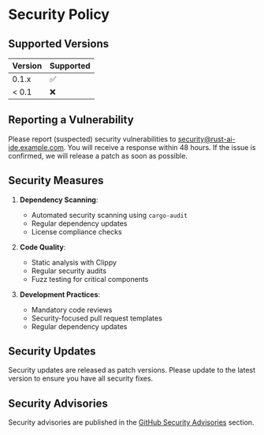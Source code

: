 # Security Policy

## Supported Versions

| Version | Supported          |
| ------- | ------------------ |
| 0.1.x   | :white_check_mark: |
| < 0.1   | :x:                |

## Reporting a Vulnerability

Please report (suspected) security vulnerabilities to security@rust-ai-ide.example.com. You will receive a response within 48 hours. If the issue is confirmed, we will release a patch as soon as possible.

## Security Measures

1. **Dependency Scanning**:
   - Automated security scanning using `cargo-audit`
   - Regular dependency updates
   - License compliance checks

2. **Code Quality**:
   - Static analysis with Clippy
   - Regular security audits
   - Fuzz testing for critical components

3. **Development Practices**:
   - Mandatory code reviews
   - Security-focused pull request templates
   - Regular dependency updates

## Security Updates

Security updates are released as patch versions. Please update to the latest version to ensure you have all security fixes.

## Security Advisories

Security advisories are published in the [GitHub Security Advisories](https://github.com/your-org/rust-ai-ide/security/advisories) section.
